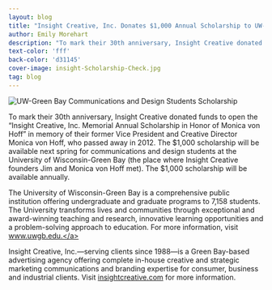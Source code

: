 ```yaml
---
layout: blog
title: "Insight Creative, Inc. Donates $1,000 Annual Scholarship to UW-Green Bay Communications and Design Students"
author: Emily Morehart
description: "To mark their 30th anniversary, Insight Creative donated funds to open the “Insight Creative, Inc. Memorial Annual Scholarship in Honor of Monica von Hoff"."
text-color: 'fff'
back-color: 'd31145'
cover-image: insight-Scholarship-Check.jpg
tag: blog
---
```


<img data-aos="fade-up" src="/img/blog/insight-Scholarship-Check.jpg"
alt="UW-Green Bay Communications and Design Students Scholarship"
srcset="
/img/blog/insight-Scholarship-Check.jpg 2400w,
/img/blog/insight-Scholarship-Check.jpg 1800w,
/img/blog/insight-Scholarship-Check.jpg 1200w,
/img/blog/insight-Scholarship-Check.jpg 900w,
/img/blog/insight-Scholarship-Check.jpg 600w,
/img/blog/insight-Scholarship-Check.jpg 400w" />

To mark their 30th anniversary, Insight Creative donated funds to open the “Insight Creative, Inc. Memorial Annual Scholarship in Honor of Monica von Hoff” in memory of their former Vice President and Creative Director Monica von Hoff, who passed away in 2012. The $1,000 scholarship will be available next spring for communications and design students at the University of Wisconsin-Green Bay (the place where Insight Creative founders Jim and Monica von Hoff met). The $1,000 scholarship will be available annually.

The University of Wisconsin-Green Bay is a comprehensive public institution offering undergraduate and graduate programs to 7,158 students. The University transforms lives and communities through exceptional and award-winning teaching and research, innovative learning opportunities and a problem-solving approach to education. For more information, visit <a href='http://www.uwgb.edu/' target='_blank' rel='noopener'>www.uwgb.edu.</a>

Insight Creative, Inc.—serving clients since 1988—is a Green Bay-based advertising agency offering complete in-house creative and strategic marketing communications and branding expertise for consumer, business and industrial clients. Visit <a href="https://insightcreative.com/">insightcreative.com</a> for more information.
